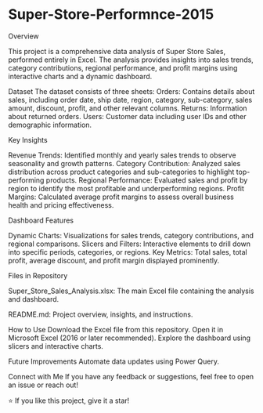 # Super-Store-Performnce-2015
Overview

This project is a comprehensive data analysis of Super Store Sales, performed entirely in Excel. The analysis provides insights into sales trends, category contributions, regional performance, and profit margins using interactive charts and a dynamic dashboard.

Dataset
The dataset consists of three sheets:
Orders: Contains details about sales, including order date, ship date, region, category, sub-category, sales amount, discount, profit, and other relevant columns.
Returns: Information about returned orders.
Users: Customer data including user IDs and other demographic information.

Key Insights

Revenue Trends: Identified monthly and yearly sales trends to observe seasonality and growth patterns.
Category Contribution: Analyzed sales distribution across product categories and sub-categories to highlight top-performing products.
Regional Performance: Evaluated sales and profit by region to identify the most profitable and underperforming regions.
Profit Margins: Calculated average profit margins to assess overall business health and pricing effectiveness.

Dashboard Features

Dynamic Charts: Visualizations for sales trends, category contributions, and regional comparisons.
Slicers and Filters: Interactive elements to drill down into specific periods, categories, or regions.
Key Metrics: Total sales, total profit, average discount, and profit margin displayed prominently.

Files in Repository

Super_Store_Sales_Analysis.xlsx: The main Excel file containing the analysis and dashboard.

README.md: Project overview, insights, and instructions.

How to Use
Download the Excel file from this repository.
Open it in Microsoft Excel (2016 or later recommended).
Explore the dashboard using slicers and interactive charts.

Future Improvements
Automate data updates using Power Query.

Connect with Me
If you have any feedback or suggestions, feel free to open an issue or reach out!

⭐ If you like this project, give it a star!
